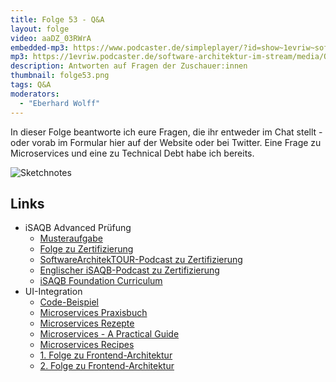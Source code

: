 ```yaml
---
title: Folge 53 - Q&A 
layout: folge
video: aaDZ_03RWrA
embedded-mp3: https://www.podcaster.de/simpleplayer/?id=show~1evriw~software-architektur-im-stream~pod-1bd76d12ba5458d286bfe646c4&v=1616430165
mp3: https://1evriw.podcaster.de/software-architektur-im-stream/media/QandA.mp3
description: Antworten auf Fragen der Zuschauer:innen
thumbnail: folge53.png
tags: Q&A
moderators:
  - "Eberhard Wolff"
---
```


In dieser Folge beantworte ich eure Fragen, die ihr entweder im Chat
stellt - oder vorab im Formular hier auf der Website oder bei
Twitter. Eine Frage zu Microservices und eine zu Technical Debt habe
ich bereits.

![Sketchnotes](/sketchnotes/folge53.jpg)

## Links

* iSAQB Advanced Prüfung
  * [Musteraufgabe](https://www.isaqb.org/download/musteraufgabe-fuer-die-pruefung-zum-cpsa-advanced-level/?wpdmdl=10507)
  * [Folge zu
    Zertifizierung](https://software-architektur.tv2020/06/26/folge003.html)
  * [SoftwareArchitekTOUR-Podcast zu
  Zertifizierung](https://www.heise.de/developer/artikel/Episode-80-Architekturzertifizierung-beim-iSAQB-4991806.html)
  * [Englischer iSAQB-Podcast zu
    Zertifizierung](https://www.isaqb.org/blog/the-isaqb-cpsa-certification-scheme-meaning-benefits-and-structure/)
  * [iSAQB Foundation
    Curriculum](https://github.com/isaqb-org/curriculum-foundation/releases/download/2019.2-rev1/foundation-curriculum-de.pdf)
* UI-Integration
  * [Code-Beispiel](https://github.com/ewolff/microservice-istio/blob/master/microservice-istio-demo/microservice-istio-order/src/main/resources/templates/order-full.html)
  * [Microservices Praxisbuch](https://microservices-praxisbuch.de/)
  * [Microservices
    Rezepte](https://microservices-praxisbuch.de/rezepte.html)
  * [Microservices - A Practical
    Guide](https://practical-microservices.com/)
  * [Microservices
    Recipes](https://practical-microservices.com/recipes.html)
  * [1. Folge zu
    Frontend-Architektur](https://software-architektur.tv/2020/10/02/folge020.html)
  * [2. Folge zu Frontend-Architektur](https://software-architektur.tv/2020/11/27/folge027.html)
